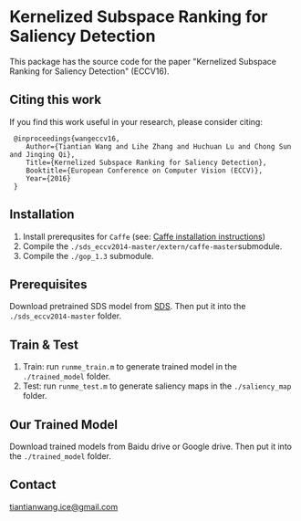 # Kernelized Subspace Ranking for Saliency Detection
This package has the source code for the paper "Kernelized Subspace Ranking for Saliency Detection" (ECCV16).

## Citing this work
If you find this work useful in your research, please consider citing:

     @inproceedings{wangeccv16,
        Author={Tiantian Wang and Lihe Zhang and Huchuan Lu and Chong Sun and Jinqing Qi},
        Title={Kernelized Subspace Ranking for Saliency Detection},
        Booktitle={European Conference on Computer Vision (ECCV)},
        Year={2016}
     }

## Installation
1. Install prerequsites for `Caffe` (see: [Caffe installation instructions](http://caffe.berkeleyvision.org/installation.html))
2. Compile the `./sds_eccv2014-master/extern/caffe-master`submodule.
3. Compile the `./gop_1.3` submodule.

## Prerequisites
Download pretrained SDS model from [SDS](https://www2.eecs.berkeley.edu/Research/Projects/CS/vision/shape/sds/). Then put it into the `./sds_eccv2014-master` folder.

## Train & Test

1. Train: run `runme_train.m` to generate trained model in the `./trained_model` folder.
2. Test: run `runme_test.m` to generate saliency maps in the `./saliency_map` folder. 

## Our Trained Model
Download trained models from Baidu drive or Google drive. Then put it into the `./trained_model` folder.

## Contact
tiantianwang.ice@gmail.com



